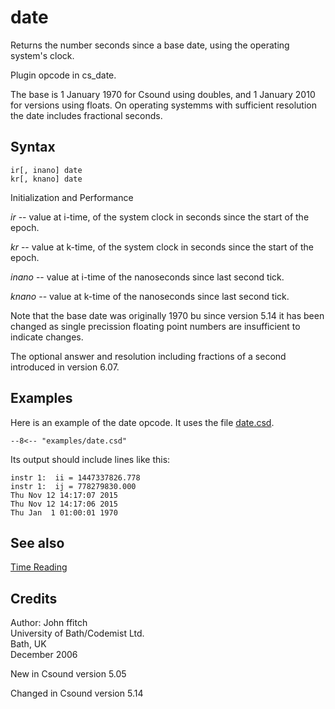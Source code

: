 <!--
id:date
category:Instrument Control:Time Reading
-->
# date
Returns the number seconds since a base date, using the operating system's clock.

Plugin opcode in cs_date.

The base is 1 January 1970 for Csound using doubles, and 1 January 2010 for versions using floats. On operating systemms with sufficient resolution the date includes fractional seconds.

## Syntax
``` csound-orc
ir[, inano] date
kr[, knano] date
```

Initialization and Performance

_ir_ -- value at i-time, of the system clock in seconds since the start of the epoch.

_kr_ -- value at k-time, of the system clock in seconds since the start of the epoch.

_inano_ -- value at i-time of the nanoseconds since last second tick.

_knano_ -- value at k-time of the nanoseconds since last second tick.

Note that the base date was originally 1970 bu since version 5.14 it has been changed as single precission floating point numbers are insufficient to indicate changes.

The optional answer and resolution including fractions of a second introduced in version 6.07.

## Examples

Here is an example of the date opcode. It uses the file [date.csd](../../examples/date.csd).

``` csound-csd title="Example of the date opcode." linenums="1"
--8<-- "examples/date.csd"
```

Its output should include lines like this:

```
instr 1:  ii = 1447337826.778
instr 1:  ij = 778279830.000
Thu Nov 12 14:17:07 2015
Thu Nov 12 14:17:06 2015
Thu Jan  1 01:00:01 1970
```

## See also

[Time Reading](../../control/timeread)

## Credits

Author: John ffitch<br>
University of Bath/Codemist Ltd.<br>
Bath, UK<br>
December 2006<br>

New in Csound version 5.05

Changed in Csound version 5.14
